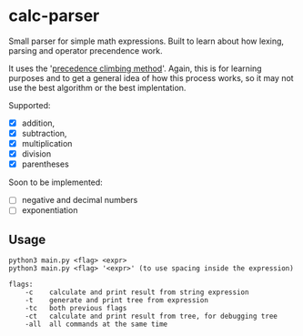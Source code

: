 
# calc-parser

Small parser for simple math expressions. Built to learn about how 
lexing, parsing and operator precendence work.

It uses the '[precedence climbing method](https://en.wikipedia.org/wiki/Operator-precedence_parser)'.
Again, this is for learning purposes and to get a general idea of how this process works, so it may not
use the best algorithm or the best implentation. 

Supported:
- [x] addition, 
- [x] subtraction, 
- [x] multiplication
- [x] division
- [x] parentheses 

Soon to be implemented:
- [ ] negative and decimal numbers
- [ ] exponentiation

## Usage

    python3 main.py <flag> <expr>
    python3 main.py <flag> '<expr>' (to use spacing inside the expression)

    flags:
        -c    calculate and print result from string expression
        -t    generate and print tree from expression 
        -tc   both previous flags
        -ct   calculate and print result from tree, for debugging tree
        -all  all commands at the same time
